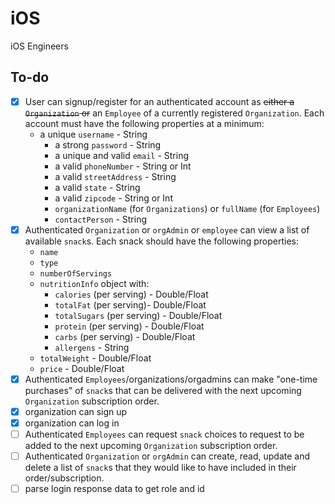 # iOS
iOS Engineers

## To-do

- [x] User can signup/register for an authenticated account as ~~either a `Organization` or~~ an `Employee` of a currently registered `Organization`. Each account must have the following properties at a minimum:
  * a unique `username` - String
	* a strong `password` - String
	* a unique and valid `email` - String
	* a valid `phoneNumber` - String or Int
	* a valid `streetAddress` - String
	* a valid `state` - String
	* a valid `zipcode` - String or Int
	* `organizationName` (for `Organizations`) or `fullName` (for `Employees`)
	* `contactPerson` - String
- [x] Authenticated `Organization` or `orgAdmin` or `employee` can view a list of available `snack`s. Each snack should have the following properties:
	* `name`
	* `type`
	* `numberOfServings`
	* `nutritionInfo` object with:
		- `calories` (per serving) - Double/Float
		- `totalFat` (per serving)- Double/Float
		- `totalSugars` (per serving) - Double/Float
		- `protein` (per serving) - Double/Float
		- `carbs` (per serving) - Double/Float
		- `allergens` - String
	 * `totalWeight` - Double/Float
	 * `price` - Double/Float
- [x] Authenticated `Employees`/organizations/orgadmins can make "one-time purchases" of `snack`s that can be delivered with the next upcoming `Organization` subscription order.
- [x] organization can sign up
- [x] organization can log in
- [ ] Authenticated `Employees` can request `snack` choices to request to be added to the next upcoming `Organization` subscription order.
- [ ] Authenticated `Organization` or `orgAdmin` can create, read, update and delete a list of `snack`s that they would like to have included in their order/subscription.
- [ ] parse login response data to get role and id
